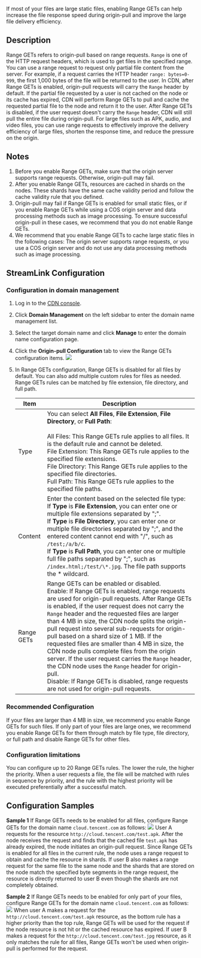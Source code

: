 
If most of your files are large static files, enabling Range GETs can help increase the file response speed during origin-pull and improve the large file delivery efficiency.

## Description
Range GETs refers to origin-pull based on range requests. `Range` is one of the HTTP request headers, which is used to get files in the specified range. You can use a range request to request only partial file content from the server. For example, if a request carries the HTTP header `range: bytes=0-999`, the first 1,000 bytes of the file will be returned to the user.
In CDN, after Range GETs is enabled, origin-pull requests will carry the `Range` header by default. If the partial file requested by a user is not cached on the node or its cache has expired, CDN will perform Range GETs to pull and cache the requested partial file to the node and return it to the user. After Range GETs is disabled, if the user request doesn't carry the `Range` header, CDN will still pull the entire file during origin-pull.
For large files such as APK, audio, and video files, you can use range requests to effectively improve the delivery efficiency of large files, shorten the response time, and reduce the pressure on the origin.

## Notes
1. Before you enable Range GETs, make sure that the origin server supports range requests. Otherwise, origin-pull may fail.
2. After you enable Range GETs, resources are cached in shards on the nodes. These shards have the same cache validity period and follow the cache validity rule that you defined.
3. Origin-pull may fail if Range GETs is enabled for small static files, or if you enable Range GETs while using a COS origin server and data processing methods such as image processing. To ensure successful origin-pull in these cases, we recommend that you do not enable Range GETs.
4. We recommend that you enable Range GETs to cache large static files in the following cases: The origin server supports range requests, or you use a COS origin server and do not use any data processing methods such as image processing.

## StreamLink Configuration

### Configuration in domain management
1. Log in to the [CDN console](https://console.cloud.tencent.com/cdn).
2. Click **Domain Management** on the left sidebar to enter the domain name management list.
3. Select the target domain name and click **Manage** to enter the domain name configuration page.
4. Click the **Origin-pull Configuration** tab to view the Range GETs configuration items.
![](https://qcloudimg.tencent-cloud.cn/raw/eeea737602e1248ca1856a16a80df1b7.png)
5. In Range GETs configuration, Range GETs is disabled for all files by default. You can also add multiple custom rules for files as needed. Range GETs rules can be matched by file extension, file directory, and full path.

    | Item | Description |
    |--|--|
    | Type 	| You can select **All Files**, **File Extension**, **File Directory**, or **Full Path**:<br><br>All Files: This Range GETs rule applies to all files. It is the default rule and cannot be deleted.<br>File Extension: This Range GETs rule applies to the specified file extensions.<br>File Directory: This Range GETs rule applies to the specified file directories.<br>Full Path: This Range GETs rule applies to the specified file paths. |
    | Content |	Enter the content based on the selected file type: <br>If **Type** is **File Extension**, you can enter one or multiple file extensions separated by ";".<br>If **Type** is **File Directory**, you can enter one or multiple file directories separated by ";", and the entered content cannot end with "/", such as `/test;/a/b/c`.<br>If **Type** is **Full Path**, you can enter one or multiple full file paths separated by ";", such as `/index.html;/test/\*.jpg`. The file path supports the \* wildcard. |
    | Range GETs | Range GETs can be enabled or disabled.<br>Enable: If Range GETs is enabled, range requests are used for origin-pull requests. After Range GETs is enabled, if the user request does not carry the `Range` header and the requested files are larger than 4 MB in size, the CDN node splits the origin-pull request into several sub-requests for origin-pull based on a shard size of 1 MB. If the requested files are smaller than 4 MB in size, the CDN node pulls complete files from the origin server. If the user request carries the `Range` header, the CDN node uses the `Range` header for origin-pull.<br>Disable: If Range GETs is disabled, range requests are not used for origin-pull requests. |

### Recommended Configuration
If your files are larger than 4 MB in size, we recommend you enable Range GETs for such files. If only part of your files are large ones, we recommend you enable Range GETs for them through match by file type, file directory, or full path and disable Range GETs for other files.

### Configuration limitations
You can configure up to 20 Range GETs rules. The lower the rule, the higher the priority. When a user requests a file, the file will be matched with rules in sequence by priority, and the rule with the highest priority will be executed preferentially after a successful match.

## Configuration Samples

**Sample 1**
If Range GETs needs to be enabled for all files, configure Range GETs for the domain name `cloud.tencent.com` as follows:
![](https://qcloudimg.tencent-cloud.cn/raw/1227e1b23eec3ceecad49b80ed64c5a0.png)
User A requests for the resource `http://cloud.tencent.com/test.apk`. After the node receives the request and finds that the cached file `test.apk` has already expired, the node initiates an origin-pull request. Since Range GETs is enabled for all files in the current rule, the node uses a range request to obtain and cache the resource in shards. If user B also makes a range request for the same file to the same node and the shards that are stored on the node match the specified byte segments in the range request, the resource is directly returned to user B even though the shards are not completely obtained.

**Sample 2**
If Range GETs needs to be enabled for only part of your files, configure Range GETs for the domain name `cloud.tencent.com` as follows:
![](https://qcloudimg.tencent-cloud.cn/raw/b0b80635b4291e10347621e07c7cd252.png)
When user A makes a request for the `http://cloud.tencent.com/test.apk` resource, as the bottom rule has a higher priority than the top rule, Range GETs will be used for the request if the node resource is not hit or the cached resource has expired. If user B makes a request for the `http://cloud.tencent.com/test.jpg` resource, as it only matches the rule for all files, Range GETs won't be used when origin-pull is performed for the request.

